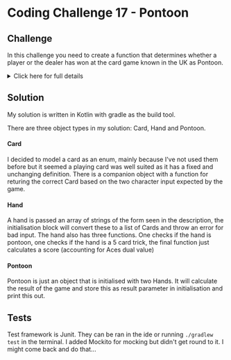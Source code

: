 # Coding  Challenge 17 - Pontoon

##  Challenge

In this challenge you need to create a function that determines whether a player or the dealer has won at the card game known in the UK as Pontoon.

<details><summary>Click here for full details</summary>
<p>

```
The function will receive one array containing all the cards for a player and another array containing all the cards for the dealer. It will return the winner (ie. “The player” or “The dealer”) and a description of the winning hand.

Each card will be represented by two characters, the first character representing “rank” and the second character representing “suit”. Rank can be any of 2,3,4,5,6,7,8,9,T,J,Q,K,A (T=Ten, J=Jack, Q=Queen, K=King, A=Ace). Suit can be any of C,D,H,S (Clubs, Diamonds, Hearts, Spades). So TH will be 10 of Hearts.

Winning hands (ordered by highest scoring) are:

Pontoon - one card has a rank of ace and the other card is a picture card, i.e. has rank of J, Q or K.

Five card Trick - there are five cards with a total value of 21 or less. Ace has value of one and picture cards have value of 10. The total value of the cards doesn’t matter as long as it is 21 or less.

Highest total of 21 or less. Ace can have a value of one or eleven. e.g. two kings and an ace would have a value of 21 but an ace and a 3 would have a value of 14.

Hands totalling more than 21 are “bust” and worth nothing

The player must have a higher scoring hand than the dealer to win, otherwise the dealer wins.

---------------------------------------------------------------
Sample data for a Pontoon: ["QH","AC"]

Sample data for a five card trick: ["3D","2C","4H","AD","5C"]

Sample data for total of 17: ["7C","AD","9H"]

Sample data for total of 21: ["AD","8S","2H"]

Sample data for total of 13: ["AD","AH","AS"]
```

</p>
</details>

##  Solution

My solution is written in Kotlin with gradle as the build tool.

There are three object types in my solution: Card, Hand and Pontoon.

#### Card

I decided to model a card as an enum, mainly because I've not used them before but it seemed a playing card was well suited as it has a fixed and unchanging definition.
There is a companion object with a function for returing the correct Card based on the two character input expected by the game.

#### Hand

A hand is passed an array of strings of the form seen in the description, the initialisation block will convert these to a list of Cards and throw an error for bad input.
The hand also has three functions. One checks if the hand is pontoon, one checks if the hand is a 5 card trick, the final function just calculates a score (accounting for Aces dual value)

#### Pontoon

Pontoon is just an object that is initialised with two Hands. It will calculate the result of the game and store this as result parameter in initialisation and print this out.

## Tests

Test framework is Junit. They can be ran in the ide or running `./gradlew test` in the terminal.
I added Mockito for mocking but didn't get round to it. I might come back and do that...